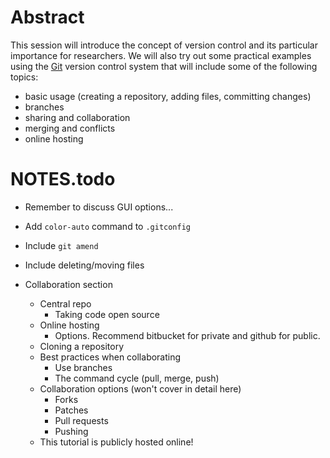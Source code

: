 # Abstract

This session will introduce the concept of version control and its particular importance for researchers.  We will also try out some practical examples using the [Git](http://git-scm.com/) version control system that will include some of the following topics: 

- basic usage (creating a repository, adding files, committing changes)
- branches
- sharing and collaboration
- merging and conflicts
- online hosting



# NOTES.todo

- Remember to discuss GUI options...
- Add `color-auto` command to `.gitconfig`
- Include `git amend`
- Include deleting/moving files

- Collaboration section
    - Central repo
        - Taking code open source
    - Online hosting
        - Options.  Recommend bitbucket for private and github for public.
    - Cloning a repository
    - Best practices when collaborating
        - Use branches
        - The command cycle (pull, merge, push)
    - Collaboration options (won't cover in detail here)
        - Forks
        - Patches
        - Pull requests
        - Pushing
    - This tutorial is publicly hosted online!

